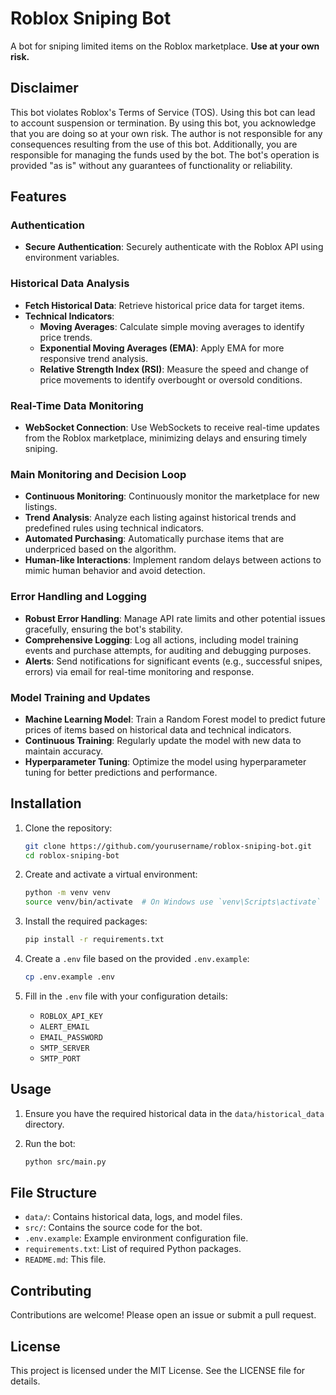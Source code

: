 # Roblox Sniping Bot

A bot for sniping limited items on the Roblox marketplace. **Use at your own risk.**

## Disclaimer

This bot violates Roblox's Terms of Service (TOS). Using this bot can lead to account suspension or termination. By using this bot, you acknowledge that you are doing so at your own risk. The author is not responsible for any consequences resulting from the use of this bot. Additionally, you are responsible for managing the funds used by the bot. The bot's operation is provided "as is" without any guarantees of functionality or reliability.

## Features

### **Authentication**
- **Secure Authentication**: Securely authenticate with the Roblox API using environment variables.

### **Historical Data Analysis**
- **Fetch Historical Data**: Retrieve historical price data for target items.
- **Technical Indicators**:
  - **Moving Averages**: Calculate simple moving averages to identify price trends.
  - **Exponential Moving Averages (EMA)**: Apply EMA for more responsive trend analysis.
  - **Relative Strength Index (RSI)**: Measure the speed and change of price movements to identify overbought or oversold conditions.

### **Real-Time Data Monitoring**
- **WebSocket Connection**: Use WebSockets to receive real-time updates from the Roblox marketplace, minimizing delays and ensuring timely sniping.

### **Main Monitoring and Decision Loop**
- **Continuous Monitoring**: Continuously monitor the marketplace for new listings.
- **Trend Analysis**: Analyze each listing against historical trends and predefined rules using technical indicators.
- **Automated Purchasing**: Automatically purchase items that are underpriced based on the algorithm.
- **Human-like Interactions**: Implement random delays between actions to mimic human behavior and avoid detection.

### **Error Handling and Logging**
- **Robust Error Handling**: Manage API rate limits and other potential issues gracefully, ensuring the bot's stability.
- **Comprehensive Logging**: Log all actions, including model training events and purchase attempts, for auditing and debugging purposes.
- **Alerts**: Send notifications for significant events (e.g., successful snipes, errors) via email for real-time monitoring and response.

### **Model Training and Updates**
- **Machine Learning Model**: Train a Random Forest model to predict future prices of items based on historical data and technical indicators.
- **Continuous Training**: Regularly update the model with new data to maintain accuracy.
- **Hyperparameter Tuning**: Optimize the model using hyperparameter tuning for better predictions and performance.

## Installation

1. Clone the repository:
    ```sh
    git clone https://github.com/yourusername/roblox-sniping-bot.git
    cd roblox-sniping-bot
    ```

2. Create and activate a virtual environment:
    ```sh
    python -m venv venv
    source venv/bin/activate  # On Windows use `venv\Scripts\activate`
    ```

3. Install the required packages:
    ```sh
    pip install -r requirements.txt
    ```

4. Create a `.env` file based on the provided `.env.example`:
    ```sh
    cp .env.example .env
    ```

5. Fill in the `.env` file with your configuration details:
    - `ROBLOX_API_KEY`
    - `ALERT_EMAIL`
    - `EMAIL_PASSWORD`
    - `SMTP_SERVER`
    - `SMTP_PORT`

## Usage

1. Ensure you have the required historical data in the `data/historical_data` directory.

2. Run the bot:
    ```sh
    python src/main.py
    ```
    
## File Structure

- `data/`: Contains historical data, logs, and model files.
- `src/`: Contains the source code for the bot.
- `.env.example`: Example environment configuration file.
- `requirements.txt`: List of required Python packages.
- `README.md`: This file.

## Contributing

Contributions are welcome! Please open an issue or submit a pull request.

## License

This project is licensed under the MIT License. See the LICENSE file for details.

